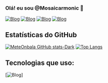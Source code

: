 ### Olá! eu sou @Mosaicarmonic 👋
[![Blog](https://img.shields.io/badge/Facebook-1877F2?style=for-the-badge&logo=facebook&logoColor=white)](https://www.facebook.com/gustavo.Gustag7999/) 
[![Blog](https://img.shields.io/badge/Instagram-E4405F?style=for-the-badge&logo=instagram&logoColor=white)](https://www.instagram.com/ogustavo0o0/)
[![Blog](https://img.shields.io/badge/LinkedIn-0077B5?style=for-the-badge&logo=linkedin&logoColor=white)](https://www.linkedin.com/in/gustag7999/)
[![Blog](https://img.shields.io/badge/YouTube-FF0000?style=for-the-badge&logo=youtube&logoColor=white)](https://www.youtube.com/@meteonbala)
## Estatísticas do GitHub
[![MeteOnbala GitHub stats-Dark](https://github-readme-stats.vercel.app/api?username=Mosaicarmonic&show_icons=true&theme=tokyonight)](https://github.com/Mosaicarmonic)
[![Top Langs](https://github-readme-stats.vercel.app/api/top-langs/?username=Mosaicarmonic&layout=donut)](https://github.com/Mosaicarmonic)
## Tecnologias que uso:
[![Blog](https://img.shields.io/badge/Python-3776AB?style=for-the-badge&logo=python&logoColor=white)]
